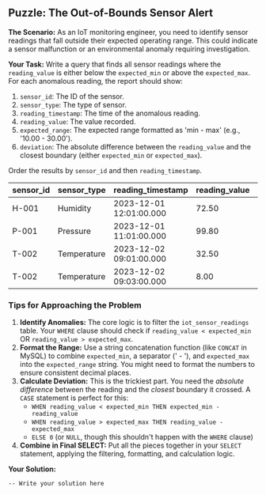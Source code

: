 ## Puzzle: The Out-of-Bounds Sensor Alert

**The Scenario:** As an IoT monitoring engineer, you need to identify sensor readings that fall outside their expected operating range. This could indicate a sensor malfunction or an environmental anomaly requiring investigation.

**Your Task:** Write a query that finds all sensor readings where the `reading_value` is either below the `expected_min` or above the `expected_max`. For each anomalous reading, the report should show:

1. `sensor_id`: The ID of the sensor.
2. `sensor_type`: The type of sensor.
3. `reading_timestamp`: The time of the anomalous reading.
4. `reading_value`: The value recorded.
5. `expected_range`: The expected range formatted as 'min - max' (e.g., '10.00 - 30.00').
6. `deviation`: The absolute difference between the `reading_value` and the closest boundary (either `expected_min` or `expected_max`).

Order the results by `sensor_id` and then `reading_timestamp`.

| **sensor_id** | **sensor_type** | **reading_timestamp** | **reading_value** | **expected_range** | **deviation** |
| ------------------- | --------------------- | --------------------------- | ----------------------- | ------------------------ | ------------------- |
| H-001               | Humidity              | 2023-12-01 12:01:00.000     | 72.50                   | 40.00 - 70.00            | 2.50                |
| P-001               | Pressure              | 2023-12-01 11:01:00.000     | 99.80                   | 100.00 - 105.00          | 0.20                |
| T-002               | Temperature           | 2023-12-02 09:01:00.000     | 32.50                   | 10.00 - 30.00            | 2.50                |
| T-002               | Temperature           | 2023-12-02 09:03:00.000     | 8.00                    | 10.00 - 30.00            | 2.00                |

### Tips for Approaching the Problem

1. **Identify Anomalies:** The core logic is to filter the `iot_sensor_readings` table. Your `WHERE` clause should check if `reading_value < expected_min` OR `reading_value > expected_max`.
2. **Format the Range:** Use a string concatenation function (like `CONCAT` in MySQL) to combine `expected_min`, a separator (' - '), and `expected_max` into the `expected_range` string. You might need to format the numbers to ensure consistent decimal places.
3. **Calculate Deviation:** This is the trickiest part. You need the *absolute difference* between the reading and the *closest* boundary it crossed. A `CASE` statement is perfect for this:
   * `WHEN reading_value < expected_min THEN expected_min - reading_value`
   * `WHEN reading_value > expected_max THEN reading_value - expected_max`
   * `ELSE 0` (or `NULL`, though this shouldn't happen with the `WHERE` clause)
4. **Combine in Final SELECT:** Put all the pieces together in your `SELECT` statement, applying the filtering, formatting, and calculation logic.

**Your Solution:**

```sqll
-- Write your solution here
```

